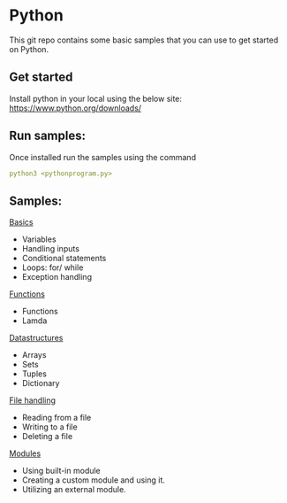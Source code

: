 # Python

This git repo contains some basic samples that you can use to get started on Python.

## Get started
Install python in your local using the below site:
https://www.python.org/downloads/

## Run samples:
Once installed run the samples using the command
```yaml
python3 <pythonprogram.py>
```

## Samples:
[Basics](samples/00-basics)
- Variables
- Handling inputs
- Conditional statements
- Loops: for/ while
- Exception handling

[Functions](samples/01-functions)
- Functions
- Lamda

[Datastructures](samples/02-datastructures)
- Arrays
- Sets
- Tuples
- Dictionary

[File handling](samples/03-file-handling)
- Reading from a file
- Writing to a file
- Deleting a file

[Modules](samples/04-modules)
- Using built-in module
- Creating a custom module and using it. 
- Utilizing an external module. 

